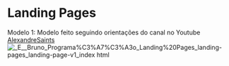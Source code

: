 # Landing Pages
Modelo 1:
Modelo feito seguindo orientações do canal no Youtube <a href="https://www.youtube.com/@AlexandreSaints">AlexandreSaints</a>
![_E__Bruno_Programa%C3%A7%C3%A3o_Landing%20Pages_landing-pages_landing-page-v1_index html](https://user-images.githubusercontent.com/102771408/210154987-00907d2d-aa02-438b-9239-c8386ed64228.png)
